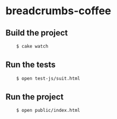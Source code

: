 breadcrumbs-coffee
==================


Build the project
-----------------


```bash
    $ cake watch
```


Run the tests
-------------

```bash
    $ open test-js/suit.html
```

Run the project
---------------

```bash
    $ open public/index.html
```
